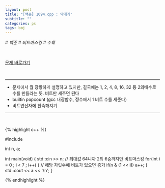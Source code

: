 ```yaml
---
layout: post
title: "[백준] 1094.cpp : 막대기"
subtitle: ""
categories: ps
tags: boj
---
```


*# 백준 # 비트마스킹 # 수학*

<br>

[문제 바로가기](https://www.acmicpc.net/problem/1094)

<br>

---

- 문제에서 뭘 장황하게 설명하고 있지만, 결국에는 1, 2, 4, 8, 16, 32 등 2의배수로 수를 만들라는 뜻. 비트만 세주면 된다
- builtin popcount (gcc 내장함수, 정수에서 1 비트 수를 세준다)
- 비트연산자에 친숙해지기

---
<br>

{% highlight c++ %}

#include <iostream>

int n, a;

int main(void)
{
  std::cin >> n;
  // 최대값 64니까 2의 6승까지만 비트마스킹
  for(int i = 0 ; i < 7 ; i++)
  {
    // 해당 자릿수에 비트가 있으면 증가
    if(n & (1 << i))  a++;
  }
  std::cout << a << '\n';
}


{% endhighlight %}

